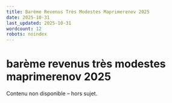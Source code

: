 ```yaml
---
title: Barème Revenus Très Modestes Maprimerenov 2025
date: 2025-10-31
last_updated: 2025-10-31
wordcount: 12
robots: noindex
---
```


# barème revenus très modestes maprimerenov 2025

Contenu non disponible – hors sujet.